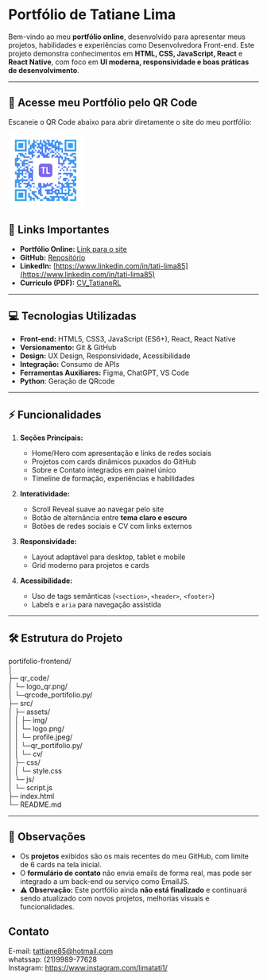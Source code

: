 # Portfólio de Tatiane Lima

Bem-vindo ao meu **portfólio online**, desenvolvido para apresentar meus projetos, habilidades e experiências como Desenvolvedora Front-end. Este projeto demonstra conhecimentos em **HTML, CSS, JavaScript, React** e **React Native**, com foco em **UI moderna, responsividade e boas práticas de desenvolvimento**.

---
## 📱 Acesse meu Portfólio pelo QR Code  

Escaneie o QR Code abaixo para abrir diretamente o site do meu portfólio:  

<img src="./src/assets/img/qr_portifolio.png" width="150" alt="QR Code do Portfólio">


## 🔗 Links Importantes

- **Portfólio Online:** [Link para o site](https://tattianerl.github.io/Portifolio/)  
- **GitHub:** [Repositório](https://github.com/Tattianerl/Portifolio.git)  
- **LinkedIn:** [https://www.linkedin.com/in/tati-lima85](https://www.linkedin.com/in/tati-lima85)  
- **Currículo (PDF):** [CV_TatianeRL](./src/assets/cv/CV_TatianeRL.pdf)  

---

## 💻 Tecnologias Utilizadas

- **Front-end:** HTML5, CSS3, JavaScript (ES6+), React, React Native  
- **Versionamento:** Git & GitHub  
- **Design:** UX Design, Responsividade, Acessibilidade  
- **Integração:** Consumo de APIs  
- **Ferramentas Auxiliares:** Figma, ChatGPT, VS Code  
- **Python**: Geração de QRcode
---

## ⚡ Funcionalidades

1. **Seções Principais:**
   - Home/Hero com apresentação e links de redes sociais  
   - Projetos com cards dinâmicos puxados do GitHub  
   - Sobre e Contato integrados em painel único  
   - Timeline de formação, experiências e habilidades  

2. **Interatividade:**
   - Scroll Reveal suave ao navegar pelo site  
   - Botão de alternância entre **tema claro e escuro**  
   - Botões de redes sociais e CV com links externos  

3. **Responsividade:**
   - Layout adaptável para desktop, tablet e mobile  
   - Grid moderno para projetos e cards  

4. **Acessibilidade:**
   - Uso de tags semânticas (`<section>`, `<header>`, `<footer>`)  
   - Labels e `aria` para navegação assistida  

---

## 🛠️ Estrutura do Projeto

portifolio-frontend/  
│  
├─ qr_code/    
│  └─ logo_qr.png/   
│  └─qrcode_portifolio.py/     
├─ src/  
│ ├─ assets/  
│ │ ├─ img/  
│ │    └─ logo.png/   
│ │    └─ profile.jpeg/   
│ │    └─qr_portifolio.py/      
│ │ └─ cv/  
│ ├─ css/  
│ │ └─ style.css   
│ └─ js/  
│   └─ script.js   
├─ index.html   
└─ README.md   

---

## 📌 Observações

- Os **projetos** exibidos são os mais recentes do meu GitHub, com limite de 6 cards na tela inicial.   
- O **formulário de contato** não envia emails de forma real, mas pode ser integrado a um back-end ou serviço como EmailJS.  
- ⚠️ **Observação:** Este portfólio ainda **não está finalizado** e continuará sendo atualizado com novos projetos, melhorias visuais e funcionalidades.


## Contato

E-mail: tattiane85@hotmail.com  
whatssap: (21)9989-77628  
Instagram: https://www.instagram.com/limatati1/